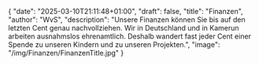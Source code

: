 {
    "date": "2025-03-10T21:11:48+01:00",
    "draft": false,
    "title": "Finanzen",
    "author": "WvS",
    "description": "Unsere Finanzen können Sie bis auf den letzten Cent genau nachvollziehen. Wir in Deutschland und in Kamerun arbeiten ausnahmslos ehrenamtlich. Deshalb wandert fast jeder Cent einer Spende zu unseren Kindern und zu unseren Projekten.",
    "image": "/img/Finanzen/FinanzenTitle.jpg"
}
